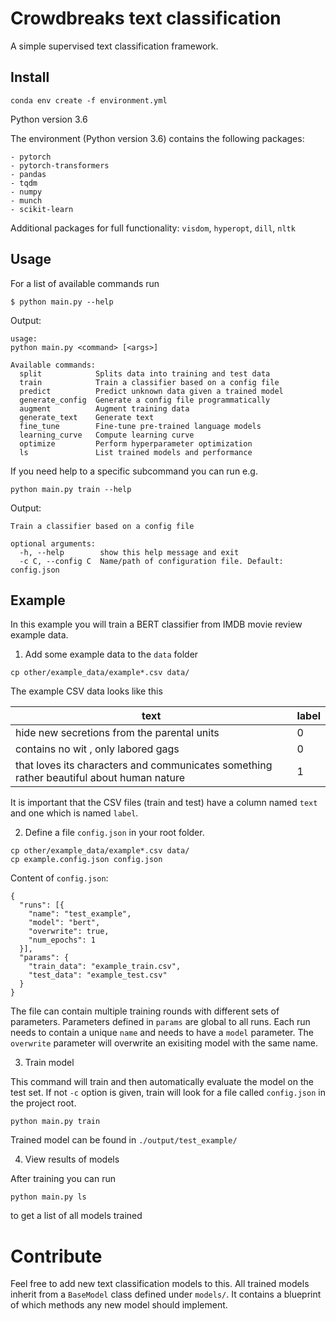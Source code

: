 # Crowdbreaks text classification 
A simple supervised text classification framework.

## Install
```
conda env create -f environment.yml
```
Python version 3.6

The environment (Python version 3.6) contains the following packages:
```
- pytorch
- pytorch-transformers
- pandas
- tqdm
- numpy
- munch
- scikit-learn
```
Additional packages for full functionality: `visdom`, `hyperopt`, `dill`, `nltk`

## Usage
For a list of available commands run 
```
$ python main.py --help
```
Output:
```
usage: 
python main.py <command> [<args>]

Available commands:
  split            Splits data into training and test data
  train            Train a classifier based on a config file
  predict          Predict unknown data given a trained model
  generate_config  Generate a config file programmatically
  augment          Augment training data
  generate_text    Generate text
  fine_tune        Fine-tune pre-trained language models
  learning_curve   Compute learning curve
  optimize         Perform hyperparameter optimization
  ls               List trained models and performance
```

If you need help to a specific subcommand you can run e.g.
```
python main.py train --help
```
Output:
```
Train a classifier based on a config file

optional arguments:
  -h, --help        show this help message and exit
  -c C, --config C  Name/path of configuration file. Default: config.json
```


## Example
In this example you will train a BERT classifier from IMDB movie review example data.

1) Add some example data to the `data` folder
```
cp other/example_data/example*.csv data/
```
The example CSV data looks like this

text | label 
---- | -----
hide new secretions from the parental units | 0 |
contains no wit , only labored gags |  0 |
that loves its characters and communicates something rather beautiful about human nature | 1 |

It is important that the CSV files (train and test) have a column named `text` and one which is named `label`.

2) Define a file `config.json` in your root folder.
```
cp other/example_data/example*.csv data/
cp example.config.json config.json
```
Content of `config.json`:
```
{
  "runs": [{
    "name": "test_example",
    "model": "bert",
    "overwrite": true,
    "num_epochs": 1
  }],
  "params": {
    "train_data": "example_train.csv",
    "test_data": "example_test.csv"
  }
}
```
The file can contain multiple training rounds with different sets of parameters. Parameters defined in `params` are global to all runs. Each run needs to contain a unique `name` and needs to have a `model` parameter. The `overwrite` parameter will overwrite an exisiting model with the same name.

3) Train model

This command will train and then automatically evaluate the model on the test set. If not `-c` option is given, train will look for a file called `config.json` in the project root.
```
python main.py train
```
Trained model can be found in `./output/test_example/`

4) View results of models

After training you can run 
```
python main.py ls
```
to get a list of all models trained

# Contribute
Feel free to add new text classification models to this. All trained models inherit from a `BaseModel` class defined under `models/`. It contains a blueprint of which methods any new model should implement.
